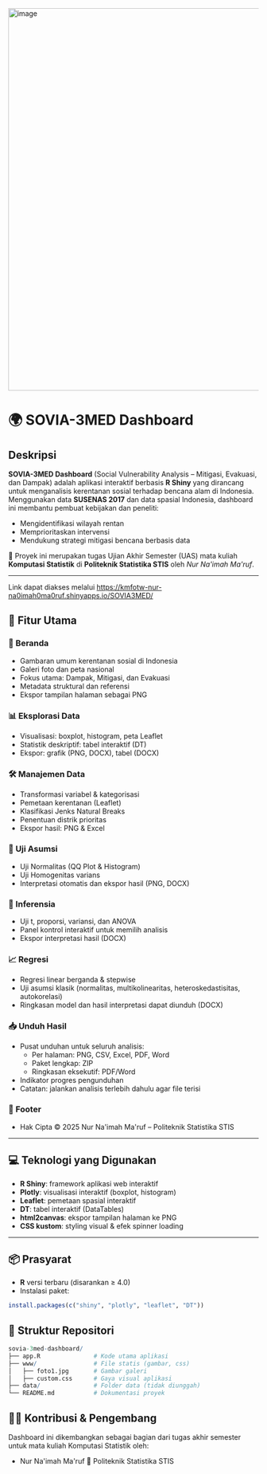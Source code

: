 <img width="1366" height="768" alt="image" src="https://github.com/user-attachments/assets/a35245be-6f1f-4c4b-a9aa-d64e9fc7e0cf" />

# 🌍 SOVIA-3MED Dashboard

## Deskripsi
**SOVIA-3MED Dashboard** (Social Vulnerability Analysis – Mitigasi, Evakuasi, dan Dampak) adalah aplikasi interaktif berbasis **R Shiny** yang dirancang untuk menganalisis kerentanan sosial terhadap bencana alam di Indonesia. Menggunakan data **SUSENAS 2017** dan data spasial Indonesia, dashboard ini membantu pembuat kebijakan dan peneliti:

- Mengidentifikasi wilayah rentan
- Memprioritaskan intervensi
- Mendukung strategi mitigasi bencana berbasis data

📌 Proyek ini merupakan tugas Ujian Akhir Semester (UAS) mata kuliah **Komputasi Statistik** di **Politeknik Statistika STIS** oleh *Nur Na'imah Ma'ruf*.

---

Link dapat diakses melalui https://kmfotw-nur-na0imah0ma0ruf.shinyapps.io/SOVIA3MED/

## 🎯 Fitur Utama

### 📌 Beranda
- Gambaran umum kerentanan sosial di Indonesia
- Galeri foto dan peta nasional
- Fokus utama: Dampak, Mitigasi, dan Evakuasi
- Metadata struktural dan referensi
- Ekspor tampilan halaman sebagai PNG

### 📊 Eksplorasi Data
- Visualisasi: boxplot, histogram, peta Leaflet
- Statistik deskriptif: tabel interaktif (DT)
- Ekspor: grafik (PNG, DOCX), tabel (DOCX)

### 🛠️ Manajemen Data
- Transformasi variabel & kategorisasi
- Pemetaan kerentanan (Leaflet)
- Klasifikasi Jenks Natural Breaks
- Penentuan distrik prioritas
- Ekspor hasil: PNG & Excel

### 🧪 Uji Asumsi
- Uji Normalitas (QQ Plot & Histogram)
- Uji Homogenitas varians
- Interpretasi otomatis dan ekspor hasil (PNG, DOCX)

### 📐 Inferensia
- Uji t, proporsi, variansi, dan ANOVA
- Panel kontrol interaktif untuk memilih analisis
- Ekspor interpretasi hasil (DOCX)

### 📈 Regresi
- Regresi linear berganda & stepwise
- Uji asumsi klasik (normalitas, multikolinearitas, heteroskedastisitas, autokorelasi)
- Ringkasan model dan hasil interpretasi dapat diunduh (DOCX)

### 📥 Unduh Hasil
- Pusat unduhan untuk seluruh analisis:
  - Per halaman: PNG, CSV, Excel, PDF, Word
  - Paket lengkap: ZIP
  - Ringkasan eksekutif: PDF/Word
- Indikator progres pengunduhan
- Catatan: jalankan analisis terlebih dahulu agar file terisi

### 🧾 Footer
- Hak Cipta © 2025 Nur Na'imah Ma'ruf – Politeknik Statistika STIS

---

## 💻 Teknologi yang Digunakan

- **R Shiny**: framework aplikasi web interaktif
- **Plotly**: visualisasi interaktif (boxplot, histogram)
- **Leaflet**: pemetaan spasial interaktif
- **DT**: tabel interaktif (DataTables)
- **html2canvas**: ekspor tampilan halaman ke PNG
- **CSS kustom**: styling visual & efek spinner loading

---

## 📦 Prasyarat

- **R** versi terbaru (disarankan ≥ 4.0)
- Instalasi paket:
```r
install.packages(c("shiny", "plotly", "leaflet", "DT"))
```

## 📁 Struktur Repositori
```r
sovia-3med-dashboard/
├── app.R               # Kode utama aplikasi
├── www/                # File statis (gambar, css)
│   ├── foto1.jpg       # Gambar galeri
│   ├── custom.css      # Gaya visual aplikasi
├── data/               # Folder data (tidak diunggah)
└── README.md           # Dokumentasi proyek
```

## 🙋‍♀️ Kontribusi & Pengembang
Dashboard ini dikembangkan sebagai bagian dari tugas akhir semester untuk mata kuliah Komputasi Statistik oleh:
- Nur Na'imah Ma'ruf
📍 Politeknik Statistika STIS
